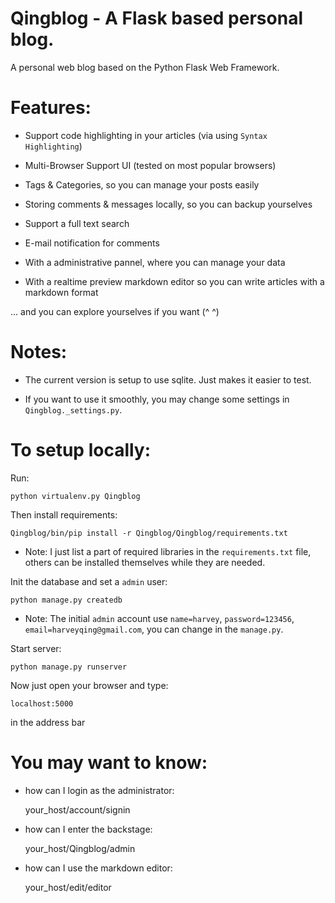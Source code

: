 Qingblog - A Flask based personal blog.
=======================================

A personal web blog based on the Python Flask Web Framework.

Features:
======

- Support code highlighting in your articles (via using `Syntax Highlighting`)

- Multi-Browser Support UI (tested on most popular browsers)

- Tags & Categories, so you can manage your posts easily

- Storing comments & messages locally, so you can backup yourselves

- Support a full text search

- E-mail notification for comments

- With a administrative pannel, where you can manage your data

- With a realtime preview markdown editor so you can write articles with a markdown format

...
and you can explore yourselves if you want (^ ^)

Notes:
======

- The current version is setup to use sqlite. Just makes it easier to test.

- If you want to use it smoothly, you may change some settings in `Qingblog._settings.py`.


To setup locally:
======
Run:

    python virtualenv.py Qingblog

Then install requirements:

    Qingblog/bin/pip install -r Qingblog/Qingblog/requirements.txt

* Note: I just list a part of required libraries in the `requirements.txt` file, others can be installed themselves while they are needed.

Init the database and set a `admin` user:

    python manage.py createdb

* Note: The initial `admin` account use `name=harvey`, `password=123456`, `email=harveyqing@gmail.com`, you can change in the `manage.py`.

Start server:

    python manage.py runserver

Now just open your browser and type:
    
    localhost:5000

in the address bar

You may want to know:
======
- how can I login as the administrator:
    
    your_host/account/signin

- how can I enter the backstage:

    your_host/Qingblog/admin

- how can I use the markdown editor:

    your_host/edit/editor
